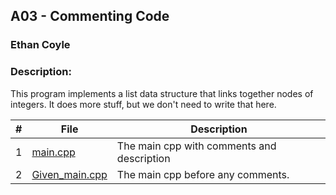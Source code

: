 ## A03 - Commenting Code
### Ethan Coyle
### Description:

This program implements a list data structure that links together nodes of integers. It does more stuff, but we don't need to write that here.

|   #   | File                             | Description                                |
| :---: | -------------------------------- | ------------------------------------------ |
|   1   | [main.cpp](main.cpp)             | The main cpp with comments and description |
|   2   | [Given_main.cpp](Given_main.cpp) | The main cpp before any comments.          |

